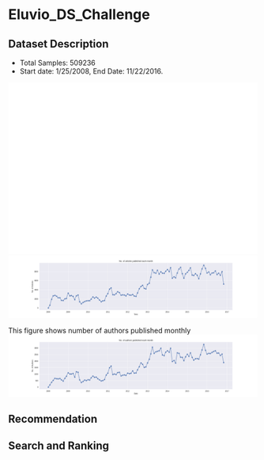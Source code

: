 # Eluvio_DS_Challenge
## Dataset Description
- Total Samples: 509236
- Start date: 1/25/2008, End Date: 11/22/2016.

![](fig/articles_yearly.png)
![](fig/articles_monthly.png)

This figure shows number of authors published monthly
![](fig/authors_monthly.png)

## Recommendation

## Search and Ranking
